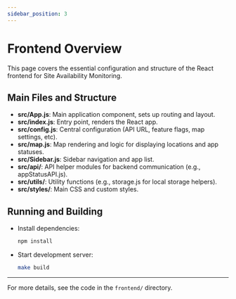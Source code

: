 ```yaml
---
sidebar_position: 3
---
```


# Frontend Overview

This page covers the essential configuration and structure of the React frontend for Site Availability Monitoring.

## Main Files and Structure

- **src/App.js**: Main application component, sets up routing and layout.
- **src/index.js**: Entry point, renders the React app.
- **src/config.js**: Central configuration (API URL, feature flags, map settings, etc).
- **src/map.js**: Map rendering and logic for displaying locations and app statuses.
- **src/Sidebar.js**: Sidebar navigation and app list.
- **src/api/**: API helper modules for backend communication (e.g., appStatusAPI.js).
- **src/utils/**: Utility functions (e.g., storage.js for local storage helpers).
- **src/styles/**: Main CSS and custom styles.

## Running and Building

- Install dependencies:
  ```bash
  npm install
  ```
- Start development server:
  ```bash
  make build
  ```

---

For more details, see the code in the `frontend/` directory.
